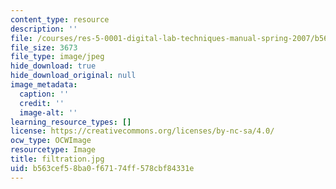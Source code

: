```yaml
---
content_type: resource
description: ''
file: /courses/res-5-0001-digital-lab-techniques-manual-spring-2007/b563cef58ba0f67174ff578cbf84331e_filtration.jpg
file_size: 3673
file_type: image/jpeg
hide_download: true
hide_download_original: null
image_metadata:
  caption: ''
  credit: ''
  image-alt: ''
learning_resource_types: []
license: https://creativecommons.org/licenses/by-nc-sa/4.0/
ocw_type: OCWImage
resourcetype: Image
title: filtration.jpg
uid: b563cef5-8ba0-f671-74ff-578cbf84331e
---
```

